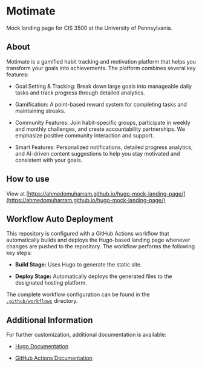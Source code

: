 # Motimate
Mock landing page for CIS 3500 at the University of Pennsylvania.

## About
Motimate is a gamified habit tracking and motivation platform that helps you transform your goals into achievements. The platform combines several key features:

- Goal Setting & Tracking: Break down large goals into manageable daily tasks and track progress through detailed analytics.

- Gamification: A point-based reward system for completing tasks and maintaining streaks.

- Community Features: Join habit-specific groups, participate in weekly and monthly challenges, and create accountability partnerships. We emphasize positive community interaction and support.

- Smart Features: Personalized notifications, detailed progress analytics, and AI-driven content suggestions to help you stay motivated and consistent with your goals.

## How to use
View at [https://ahmedomuharram.github.io/hugo-mock-landing-page/](https://ahmedomuharram.github.io/hugo-mock-landing-page/)

## Workflow Auto Deployment

This repository is configured with a GitHub Actions workflow that automatically builds and deploys the Hugo-based landing page whenever changes are pushed to the repository. The workflow performs the following key steps:

- **Build Stage:** Uses Hugo to generate the static site.

- **Deploy Stage:** Automatically deploys the generated files to the designated hosting platform.

The complete workflow configuration can be found in the [`.github/workflows`](.github/workflows) directory.

## Additional Information

For further customization, additional documentation is available:

- [Hugo Documentation](https://gohugo.io/documentation/)

- [GitHub Actions Documentation](https://docs.github.com/en/actions)